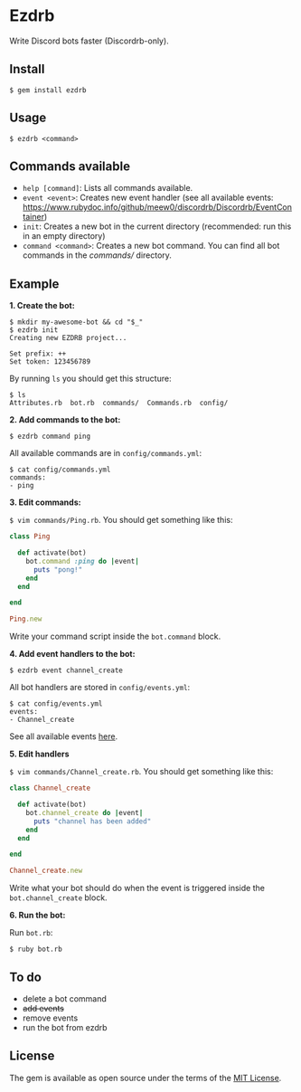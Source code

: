 # Ezdrb

Write Discord bots faster (Discordrb-only).

## Install

`$ gem install ezdrb`

## Usage
`$ ezdrb <command>`

## Commands available

* `help [command]`: Lists all commands available.
* `event <event>`: Creates new event handler (see all available events: https://www.rubydoc.info/github/meew0/discordrb/Discordrb/EventContainer)
* `init`: Creates a new bot in the current directory (recommended: run this in an empty directory)
* `command <command>`: Creates a new bot command. You can find all bot commands in the *commands/* directory.

## Example

**1\. Create the bot:**

```
$ mkdir my-awesome-bot && cd "$_"
$ ezdrb init
Creating new EZDRB project...

Set prefix: ++
Set token: 123456789
```

By running `ls` you should get this structure:

```
$ ls
Attributes.rb  bot.rb  commands/  Commands.rb  config/
```

**2\. Add commands to the bot:**

```
$ ezdrb command ping
```

All available commands are in `config/commands.yml`:

```
$ cat config/commands.yml
commands:
- ping
```

**3\. Edit commands:**

`$ vim commands/Ping.rb`. You should get something like this:

```ruby
class Ping

  def activate(bot)
    bot.command :ping do |event|
      puts "pong!"
    end
  end

end

Ping.new
```

Write your command script inside the `bot.command` block.

**4\. Add event handlers to the bot:**

```
$ ezdrb event channel_create
```

All bot handlers are stored in `config/events.yml`:

```
$ cat config/events.yml
events:
- Channel_create
```

See all available events [here](https://www.rubydoc.info/github/meew0/discordrb/Discordrb/EventContainer).

**5\. Edit handlers**

`$ vim commands/Channel_create.rb`. You should get something like this:

```ruby
class Channel_create

  def activate(bot)
    bot.channel_create do |event|
      puts "channel has been added"
    end
  end

end

Channel_create.new
```

Write what your bot should do when the event is triggered inside the `bot.channel_create` block.

**6\. Run the bot:**

Run `bot.rb`:

`$ ruby bot.rb`

## To do

- delete a bot command
- ~~add events~~
- remove events
- run the bot from ezdrb


## License

The gem is available as open source under the terms of the [MIT License](https://opensource.org/licenses/MIT).

